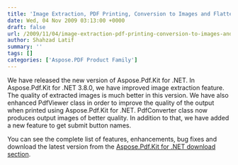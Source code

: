 ```yaml
---
title: 'Image Extraction, PDF Printing, Conversion to Images and Flatten Fields Features are Improved in New Version of Aspose.pdf.Kit for .NET'
date: Wed, 04 Nov 2009 03:13:00 +0000
draft: false
url: /2009/11/04/image-extraction-pdf-printing-conversion-to-images-and-flatten-fields-features-are-improved-in-new-version-of-aspose-pdf-kit-for-net/
author: Shahzad Latif
summary: ''
tags: []
categories: ['Aspose.PDF Product Family']
---
```


We have released the new version of Aspose.Pdf.Kit for .NET. In Aspose.Pdf.Kit for .NET 3.8.0, we have improved image extraction feature. The quality of extracted images is much better in this version. We have also enhanced PdfViewer class in order to improve the quality of the output when printed using Aspose.Pdf.Kit for .NET. PdfConverter class now produces output images of better quality. In addition to that, we have added a new feature to get submit button names.  
  
You can see the complete list of features, enhancements, bug fixes and download the latest version from the [Aspose.Pdf.Kit for .NET download section][1].




[1]: http://www.aspose.com/community/files/51/.net-components/aspose.pdf.kit-for-.net/default.aspx




